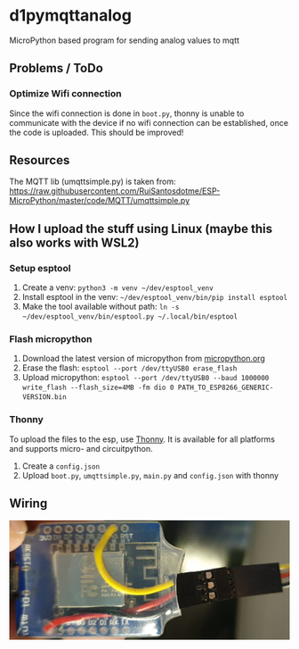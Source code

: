 # d1pymqttanalog
MicroPython based program for sending analog values to mqtt

## Problems / ToDo
### Optimize Wifi connection
Since the wifi connection is done in `boot.py`, thonny is unable to communicate with the device if no wifi connection can be established, once the code is uploaded. This should be improved!

## Resources
The MQTT lib (umqttsimple.py) is taken from: https://raw.githubusercontent.com/RuiSantosdotme/ESP-MicroPython/master/code/MQTT/umqttsimple.py

## How I upload the stuff using Linux (maybe this also works with WSL2)
### Setup esptool
1) Create a venv: `python3 -m venv ~/dev/esptool_venv`
1) Install esptool in the venv: `~/dev/esptool_venv/bin/pip install esptool`
1) Make the tool available without path: `ln -s ~/dev/esptool_venv/bin/esptool.py ~/.local/bin/esptool`

### Flash micropython
1) Download the latest version of micropython from [micropython.org](https://micropython.org/download/ESP8266_GENERIC/)
1) Erase the flash: `esptool --port /dev/ttyUSB0 erase_flash`
1) Upload micropython: `esptool --port /dev/ttyUSB0 --baud 1000000 write_flash --flash_size=4MB -fm dio 0 PATH_TO_ESP8266_GENERIC-VERSION.bin`

### Thonny
To upload the files to the esp, use [Thonny](https://thonny.org). It is available for all platforms and supports micro- and circuitpython.

1) Create a `config.json`
2) Upload `boot.py`, `umqttsimple.py`, `main.py` and `config.json` with thonny

## Wiring
![alt text](wiring.jpg)
